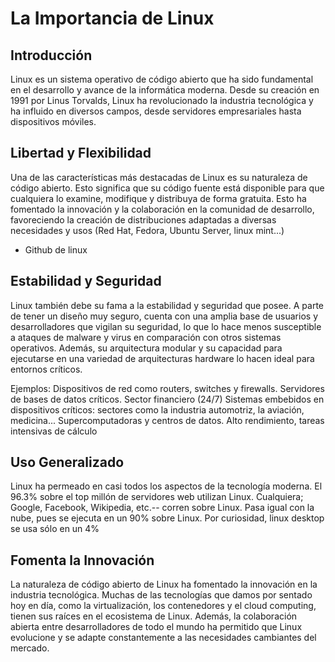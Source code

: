 # La Importancia de Linux

## Introducción
Linux es un sistema operativo de código abierto que ha sido fundamental en el desarrollo y avance de la informática moderna. Desde su creación en 1991 por Linus Torvalds, Linux ha revolucionado la industria tecnológica y ha influido en diversos campos, desde servidores empresariales hasta dispositivos móviles.

## Libertad y Flexibilidad
Una de las características más destacadas de Linux es su naturaleza de código abierto. Esto significa que su código fuente está disponible para que cualquiera lo examine, modifique y distribuya de forma gratuita. Esto ha fomentado la innovación y la colaboración en la comunidad de desarrollo, favoreciendo la creación de distribuciones adaptadas a diversas necesidades y usos (Red Hat, Fedora, Ubuntu Server, linux mint...)

- Github de linux

## Estabilidad y Seguridad
Linux también debe su fama a la estabilidad y seguridad que posee. A parte de tener un diseño muy seguro, cuenta con una amplia base de usuarios y desarrolladores que vigilan su seguridad, lo que lo hace menos susceptible a ataques de malware y virus en comparación con otros sistemas operativos. Además, su arquitectura modular y su capacidad para ejecutarse en una variedad de arquitecturas hardware lo hacen ideal para entornos críticos.

Ejemplos: 
Dispositivos de red como routers, switches y firewalls. 
Servidores de bases de datos críticos. Sector financiero (24/7)
Sistemas embebidos en dispositivos críticos: sectores como la industria automotriz, la aviación, medicina... 
Supercomputadoras y centros de datos. Alto rendimiento, tareas intensivas de cálculo

## Uso Generalizado
Linux ha permeado en casi todos los aspectos de la tecnología moderna. El 96.3% sobre el top millón de servidores web utilizan Linux. Cualquiera; Google, Facebook, Wikipedia, etc.-- corren sobre Linux. Pasa igual con la nube, pues se ejecuta en un 90% sobre Linux. Por curiosidad, linux desktop se usa sólo en un 4%

## Fomenta la Innovación
La naturaleza de código abierto de Linux ha fomentado la innovación en la industria tecnológica. Muchas de las tecnologías que damos por sentado hoy en día, como la virtualización, los contenedores y el cloud computing, tienen sus raíces en el ecosistema de Linux. Además, la colaboración abierta entre desarrolladores de todo el mundo ha permitido que Linux evolucione y se adapte constantemente a las necesidades cambiantes del mercado.


